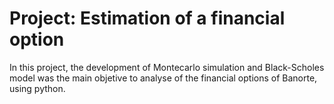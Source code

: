 # Project: Estimation of a financial option

In this project, the development of Montecarlo simulation and Black-Scholes model was the main objetive to analyse of the financial options of Banorte, using python. 


